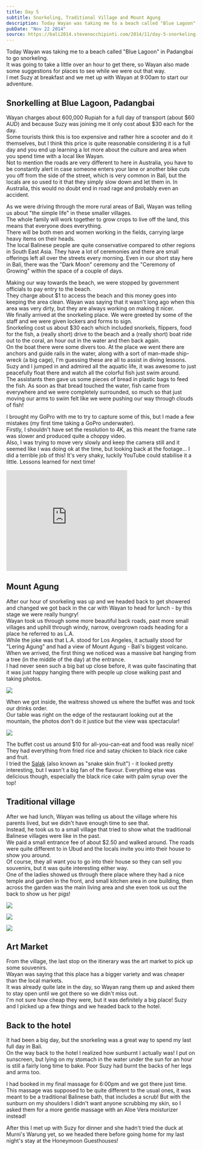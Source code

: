 ```yaml
---
title: Day 5
subtitle: Snorkeling, Traditional Village and Mount Agung
description: Today Wayan was taking me to a beach called "Blue Lagoon" in Padangbai to go snorkeling.  It was going to take a little over an hour to get ...
pubDate: "Nov 22 2014"
source: https://bali2014.stevenocchipinti.com/2014/11/day-5-snorkeling-traditional-village.html
---
```


Today Wayan was taking me to a beach called "Blue Lagoon" in Padangbai to go snorkeling.  
It was going to take a little over an hour to get there, so Wayan also made some suggestions for places to see while we were out that way.  
I met Suzy at breakfast and we met up with Wayan at 9:00am to start our adventure.

## Snorkelling at Blue Lagoon, Padangbai

Wayan charges about 600,000 Rupiah for a full day of transport (about $60 AUD) and because Suzy was joining me it only cost about $30 each for the day.  
Some tourists think this is too expensive and rather hire a scooter and do it themselves, but I think this price is quite reasonable considering it is a full day and you end up learning a lot more about the culture and area when you spend time with a local like Wayan.  
Not to mention the roads are very different to here in Australia, you have to be constantly alert in case someone enters your lane or another bike cuts you off from the side of the street, which is very common in Bali, but the locals are so used to it that they simply slow down and let them in. In Australia, this would no doubt end in road rage and probably even an accident.

As we were driving through the more rural areas of Bali, Wayan was telling us about "the simple life" in these smaller villages.  
The whole family will work together to grow crops to live off the land, this means that everyone does everything.  
There will be both men and women working in the fields, carrying large heavy items on their heads.  
The local Balinese people are quite conservative compared to other regions in South East Asia. They have a lot of ceremonies and there are small offerings left all over the streets every morning. Even in our short stay here in Bali, there was the "Dark Moon" ceremony and the "Ceremony of Growing" within the space of a couple of days.

Making our way towards the beach, we were stopped by government officials to pay entry to the beach.  
They charge about $1 to access the beach and this money goes into keeping the area clean. Wayan was saying that it wasn't long ago when this area was very dirty, but they are always working on making it nicer.  
We finally arrived at the snorkeling place. We were greeted by some of the staff and we were given lockers and forms to sign.  
Snorkeling cost us about $30 each which included snorkels, flippers, food for the fish, a (really short) drive to the beach and a (really short) boat ride out to the coral, an hour out in the water and then back again.  
On the boat there were some divers too. At the place we went there are anchors and guide rails in the water, along with a sort of man-made ship-wreck (a big cage), I'm guessing these are all to assist in diving lessons.  
Suzy and I jumped in and admired all the aquatic life, it was awesome to just peacefully float there and watch all the colorful fish just swim around.  
The assistants then gave us some pieces of bread in plastic bags to feed the fish. As soon as that bread touched the water, fish came from everywhere and we were completely surrounded, so much so that just moving our arms to swim felt like we were pushing our way through clouds of fish!

I brought my GoPro with me to try to capture some of this, but I made a few mistakes (my first time taking a GoPro underwater).  
Firstly, I shouldn't have set the resolution to 4K, as this meant the frame rate was slower and produced quite a choppy video.  
Also, I was trying to move very slowly and keep the camera still and it seemed like I was doing ok at the time, but looking back at the footage... I did a terrible job of this! It's very shaky, luckily YouTube could stabilise it a little. Lessons learned for next time!

<iframe allowfullscreen="allowfullscreen" frameborder="0" height="266" mozallowfullscreen="mozallowfullscreen" src="https://www.youtube.com/embed/-MdNL9Whuxk?feature=player_embedded" webkitallowfullscreen="webkitallowfullscreen" width="320"></iframe>

## Mount Agung

After our hour of snorkeling was up and we headed back to get showered and changed we got back in the car with Wayan to head for lunch - by this stage we were really hungry!  
Wayan took us through some more beautiful back roads, past more small villages and uphill through windy, narrow, overgrown roads heading for a place he referred to as L.A.  
While the joke was that L.A. stood for Los Angeles, it actually stood for "Lering Agung" and had a view of Mount Agung - Bali's biggest volcano.  
When we arrived, the first thing we noticed was a massive bat hanging from a tree (in the middle of the day) at the entrance.  
I had never seen such a big bat up close before, it was quite fascinating that it was just happy hanging there with people up close walking past and taking photos.

[![](https://4.bp.blogspot.com/-VKHKOVkqBDA/VHlS_upfW_I/AAAAAAAABoc/NczxiNrw0s0/s1600/DSC_1979-1.jpg)](https://4.bp.blogspot.com/-VKHKOVkqBDA/VHlS_upfW_I/AAAAAAAABoc/NczxiNrw0s0/s1600/DSC_1979-1.jpg)

When we got inside, the waitress showed us where the buffet was and took our drinks order.  
Our table was right on the edge of the restaurant looking out at the mountain, the photos don't do it justice but the view was spectacular!

[![](https://4.bp.blogspot.com/-JdDBP9r6nkc/VHlVL_32_SI/AAAAAAAABoo/OumQM0EQB_o/s1600/DSC_1992-1.jpg)](https://4.bp.blogspot.com/-JdDBP9r6nkc/VHlVL_32_SI/AAAAAAAABoo/OumQM0EQB_o/s1600/DSC_1992-1.jpg)

The buffet cost us around $10 for all-you-can-eat and food was really nice! They had everything from fried rice and satay chicken to black rice cake and fruit.  
I tried the [Salak](https://en.wikipedia.org/wiki/Salak) (also known as "snake skin fruit") - it looked pretty interesting, but I wasn't a big fan of the flavour. Everything else was delicious though, especially the black rice cake with palm syrup over the top!

## Traditional village

After we had lunch, Wayan was telling us about the village where his parents lived, but we didn't have enough time to see that.  
Instead, he took us to a small village that tried to show what the traditional Balinese villages were like in the past.  
We paid a small entrance fee of about $2.50 and walked around. The roads were quite different to in Ubud and the locals invite you into their house to show you around.  
Of course, they all want you to go into their house so they can sell you souvenirs, but it was quite interesting either way.  
One of the ladies showed us through there place where they had a nice temple and garden in the front, and small kitchen area in one building, then across the garden was the main living area and she even took us out the back to show us her pigs!

[![](https://2.bp.blogspot.com/-xmYB8w0s90U/VHlXLgMAUYI/AAAAAAAABo0/n1YOgCQfOIc/s1600/DSC_1998.JPG)](https://2.bp.blogspot.com/-xmYB8w0s90U/VHlXLgMAUYI/AAAAAAAABo0/n1YOgCQfOIc/s1600/DSC_1998.JPG)

[![](https://3.bp.blogspot.com/-K1A2OKfV_Aw/VHlXMArlfUI/AAAAAAAABo4/LRxlVxOEyXY/s1600/DSC_2002.JPG)](https://3.bp.blogspot.com/-K1A2OKfV_Aw/VHlXMArlfUI/AAAAAAAABo4/LRxlVxOEyXY/s1600/DSC_2002.JPG)

[![](https://3.bp.blogspot.com/-mZAurRV7EgA/VHlXNoH4lCI/AAAAAAAABpE/ZTV6zCCqGwc/s1600/DSC_2025.JPG)](https://3.bp.blogspot.com/-mZAurRV7EgA/VHlXNoH4lCI/AAAAAAAABpE/ZTV6zCCqGwc/s1600/DSC_2025.JPG)

## Art Market

From the village, the last stop on the itinerary was the art market to pick up some souvenirs.  
Wayan was saying that this place has a bigger variety and was cheaper than the local markets.  
It was already quite late in the day, so Wayan rang them up and asked them to stay open until we got there so we didn't miss out.  
I'm not sure how cheap they were, but it was definitely a big place! Suzy and I picked up a few things and we headed back to the hotel.

## Back to the hotel

It had been a big day, but the snorkeling was a great way to spend my last full day in Bali.  
On the way back to the hotel I realized how sunburnt I actually was! I put on sunscreen, but lying on my stomach in the water under the sun for an hour is still a fairly long time to bake. Poor Suzy had burnt the backs of her legs and arms too.

I had booked in my final massage for 6:00pm and we got there just time.  
This massage was supposed to be quite different to the usual ones, it was meant to be a traditional Balinese bath, that includes a scrub! But with the sunburn on my shoulders I didn't want anyone scrubbing my skin, so I asked them for a more gentle massage with an Aloe Vera moisturizer instead!

After this I met up with Suzy for dinner and she hadn't tried the duck at Murni's Warung yet, so we headed there before going home for my last night's stay at the Honeymoon Guesthouses!
